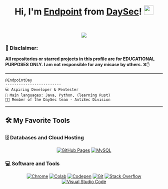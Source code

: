 <h1 align="center">
Hi, I'm <a href="https://github.com/EndpointDay" rel="nofollow" target="_blank">Endpoint</a> from <a href="https://discord.gg/fEe8xaCSRa" rel="nofollow" target="_blank">DaySec</a>!
  <img src="https://media.giphy.com/media/hvRJCLFzcasrR4ia7z/giphy.gif" width="30"></h1>
<br/>

<p align="center">
  <a href="https://github.com/DenverCoder1/readme-typing-svg" target="_blank"><img src="https://readme-typing-svg.herokuapp.com/?lines=Python%2C+Java%2C+JavaScript%2C+HTML;NetworkSecurity+Enthusiast;Always+Learning+New+Things!&center=true&width=500&height=50"></a>
</p>

### 🚨 Disclaimer:

**All repositories or starred projects in this profile are for EDUCATIONAL PURPOSES ONLY. I am not responsible for any misuse by others.** ❌✋

<hr>

```
@EndpointDay
-------------------------
💻 Aspiring Developer & Pentester
🌟 Main languages: Java, Python, (learning Rust)
🧑‍💻 Member of the DaySec team - AntiSec Division
```
<hr>


## 🛠️ My Favorite Tools

### 🗄️ Databases and Cloud Hosting

<p align="center">
    <a href="https://pages.github.com" target="_blank"><img alt="GitHub Pages" src="https://img.shields.io/badge/GitHub%20Pages-%23327FC7.svg?style=for-the-badge&logo=github&logoColor=white"></a>
    <a href="https://mysql.com" target="_blank"><img alt="MySQL" src="https://img.shields.io/badge/MySQL-00000F?style=for-the-badge&logo=mysql&logoColor=white"></a>
</p>

### 💻 Software and Tools

<p align="center">
    <a href="https://www.google.com/chrome/" target="_blank"><img alt="Chrome" src="https://img.shields.io/badge/Chrome-3DDC84?style=for-the-badge&logo=google-chrome&logoColor=white"></a>
    <a href="https://colab.google" target="_blank"><img alt="Colab" src="https://img.shields.io/badge/Colab-00b56a.svg?style=for-the-badge&logo=google-colab&logoColor=white"></a>
    <a href="https://codepen.io" target="_blank"><img alt="Codepen" src="https://img.shields.io/badge/Codepen-000000.svg?style=for-the-badge&logo=codepen&logoColor=white"></a>
    <a href="https://git-scm.com" target="_blank"><img alt="Git" src="https://img.shields.io/badge/Git%20-%23F05033.svg?style=for-the-badge&logo=git&logoColor=white"></a>
    <a href="https://stackoverflow.co" target="_blank"><img alt="Stack Overflow" src="https://img.shields.io/badge/Stack%20Overflow-FE7A16?style=for-the-badge&logo=stack-overflow&logoColor=white"></a>
    <a href="https://code.visualstudio.com" target="_blank"><img alt="Visual Studio Code" src="https://img.shields.io/badge/Visual%20Studio%20Code-0078d7.svg?style=for-the-badge&logo=visual-studio-code&logoColor=white"></a>
</p>
